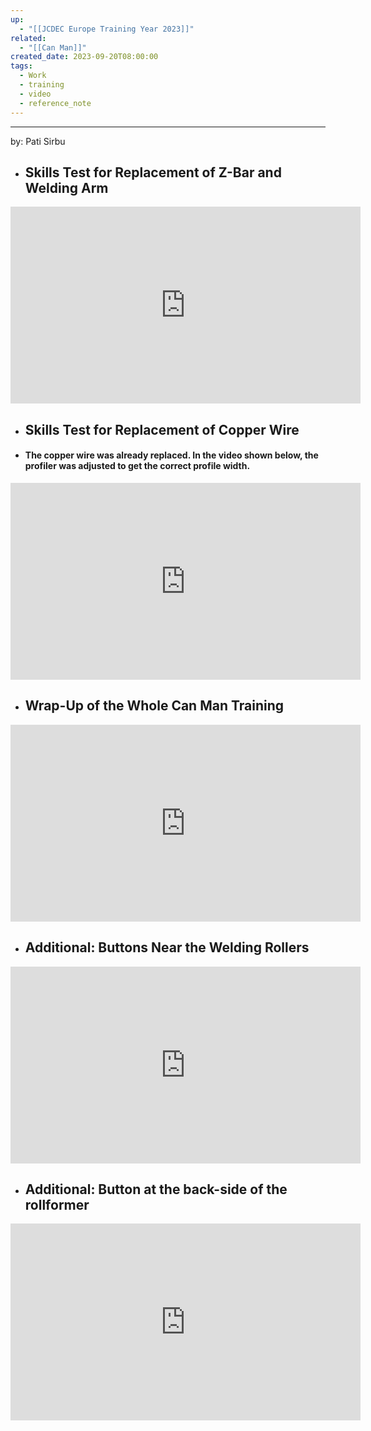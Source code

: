 ```yaml
---
up:
  - "[[JCDEC Europe Training Year 2023]]"
related:
  - "[[Can Man]]"
created_date: 2023-09-20T08:00:00
tags:
  - Work
  - training
  - video
  - reference_note
---
```

---
by: Pati Sirbu

- ## Skills Test for Replacement of Z-Bar and Welding Arm

<iframe width="560" height="315" src="https://www.youtube-nocookie.com/embed/yFBAlnWOEZc?si=7_raug8NR03ck2sV" title="YouTube video player" frameborder="0" allow="accelerometer; autoplay; clipboard-write; encrypted-media; gyroscope; picture-in-picture; web-share" allowfullscreen></iframe>

- ## Skills Test for Replacement of Copper Wire

- #### The copper wire was already replaced. In the video shown below, the profiler was adjusted to get the correct profile width.

<iframe width="560" height="315" src="https://www.youtube-nocookie.com/embed/jJwRMVEwepg?si=OImQexT9j9xuMD1P" title="YouTube video player" frameborder="0" allow="accelerometer; autoplay; clipboard-write; encrypted-media; gyroscope; picture-in-picture; web-share" allowfullscreen></iframe>


- ## Wrap-Up of the Whole Can Man Training
<iframe width="560" height="315" src="https://www.youtube-nocookie.com/embed/Biujpu1QPe0?si=TDewArFAdRMG9J4i" title="YouTube video player" frameborder="0" allow="accelerometer; autoplay; clipboard-write; encrypted-media; gyroscope; picture-in-picture; web-share" allowfullscreen></iframe>


- ## Additional: Buttons Near the Welding Rollers
<iframe width="560" height="315" src="https://www.youtube-nocookie.com/embed/ByCYQyEbATA?si=Zo8YJTK1Hw1QlYNs" title="YouTube video player" frameborder="0" allow="accelerometer; autoplay; clipboard-write; encrypted-media; gyroscope; picture-in-picture; web-share" allowfullscreen></iframe>

- ## Additional: Button at the back-side of the rollformer
<iframe width="560" height="315" src="https://www.youtube-nocookie.com/embed/utWw1HJRQvs?si=1oi6r3DaXTwxTbHD" title="YouTube video player" frameborder="0" allow="accelerometer; autoplay; clipboard-write; encrypted-media; gyroscope; picture-in-picture; web-share" allowfullscreen></iframe>

